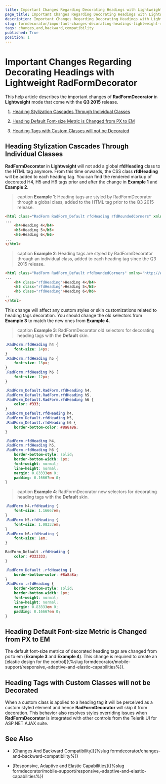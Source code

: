 ```yaml
---
title: Important Changes Regarding Decorating Headings with Lightweight RadFormDecorator
page_title: Important Changes Regarding Decorating Headings with Lightweight RadFormDecorator | RadFormDecorator for ASP.NET AJAX Documentation
description: Important Changes Regarding Decorating Headings with Lightweight RadFormDecorator
slug: formdecorator/important-changes-decorating-headings-lightweight-radformdecorator
tags: changes,and,backward,compatibility
published: True
position: 1
---
```


# Important Changes Regarding Decorating Headings with Lightweight RadFormDecorator

This help article describes the important changes of **RadFormDecorator** in **Lightweight** mode that come with the **Q3 2015** release.

1. [Heading Stylization Cascades Through Individual Classes](#heading-stylization-cascades-through-individual-classes)

1. [Heading Default Font-size Metric is Changed from PX to EM](#heading-default-font-size-metric-is-changed-from-px-to-em)

1. [Heading Tags with Custom Classes will not be Decorated](#heading-tags-with-custom-classes-will-not-be-decorated)

## Heading Stylization Cascades Through Individual Classes

**RadFormDecorator** in **Lightweight** will not add a global **rfdHeading** class to the HTML tag anymore. From this time onwards, the CSS class **rfdHeading** will be added to each heading tag. You can find the rendered markup of decorated H4, H5 and H6 tags prior and after the change in **Example 1** and **Example 2**.

>caption **Example 1**: Heading tags are styled by RadFormDecorator through a  global class, added to the HTML tag prior to the Q3 2015 release.

````HTML
<html class="RadForm RadForm_Default rfdHeading rfdRoundedCorners" xmlns="http://www.w3.org/1999/xhtml">
...
	<h4>Heading 4</h4>
	<h5>Heading 5</h5>
	<h6>Heading 6</h6>
...
</html>
````

>caption **Example 2**: Heading tags are styled by RadFormDecorator through an individual class, added to each heading tag since the Q3 2015 release.

````HTML
<html class="RadForm RadForm_Default rfdRoundedCorners" xmlns="http://www.w3.org/1999/xhtml">
...
	<h4 class="rfdHeading">Heading 4</h4>
	<h5 class="rfdHeading">Heading 5</h5>
	<h6 class="rfdHeading">Heading 6</h6>
..
</html>
````

This change will affect any custom styles or skin customizations related to heading tags decoration. You should change the old selectors from **Example 3** to match the new ones from **Example 4**.

>caption **Example 3**: RadFormDecorator old selectors for decorating heading tags with the **Default** skin.

````CSS
.RadForm.rfdHeading h4 {
    font-size: 14px;
}
.RadForm.rfdHeading h5 {
    font-size: 13px;
}
.RadForm.rfdHeading h6 {
    font-size: 12px;
}

.RadForm_Default.RadForm.rfdHeading h4, 
.RadForm_Default.RadForm.rfdHeading h5, 
.RadForm_Default.RadForm.rfdHeading h6 {
    color: #333;
}
.RadForm_Default.rfdHeading h4, 
.RadForm_Default.rfdHeading h5, 
.RadForm_Default.rfdHeading h6 {
    border-bottom-color: #8a8a8a;
}

.RadForm.rfdHeading h4, 
.RadForm.rfdHeading h5, 
.RadForm.rfdHeading h6 {
    border-bottom-style: solid;
    border-bottom-width: 1px;
    font-weight: normal;
    line-height: normal;
    margin: 0.83333em 0;
    padding: 0.16667em 0;
}
````

>caption **Example 4**: RadFormDecorator new selectors for decorating heading tags with the **Default** skin.

````CSS
.RadForm h4.rfdHeading {
    font-size: 1.16667em;
}
.RadForm h5.rfdHeading {
    font-size: 1.08333em;
}
.RadForm h6.rfdHeading {
    font-size: 1em;
}

RadForm_Default .rfdHeading {
    color: #333333;
}

.RadForm_Default .rfdHeading {
    border-bottom-color: #8a8a8a;
}
.RadForm .rfdHeading {
    border-bottom-style: solid;
    border-bottom-width: 1px;
    font-weight: normal;
    line-height: normal;
    margin: 0.83333em 0;
    padding: 0.16667em 0;
}
````

## Heading Default Font-size Metric is Changed from PX to EM

The default font-size metrics of decorated heading tags are changed from px to em (**Example 3** and **Example 4**). This change is required to create an [elastic design for the control]({%slug formdecorator/mobile-support/responsive,-adaptive-and-elastic-capabilities%}). 

## Heading Tags with Custom Classes will not be Decorated

When a custom class is applied to a heading tag it will be perceived as a custom styled element and hence **RadFormDecorator** will skip it from decoration. This behavior also resolves styles overriding issues when **RadFormDecorator** is integrated with other controls from the Telerik UI for ASP.NET AJAX suite. 

## See Also

 * [Changes And Backward Compatibility]({%slug formdecorator/changes-and-backward-compatibility%})

 * [Responsive, Adaptive and Elastic Capabilities]({%slug formdecorator/mobile-support/responsive,-adaptive-and-elastic-capabilities%})

